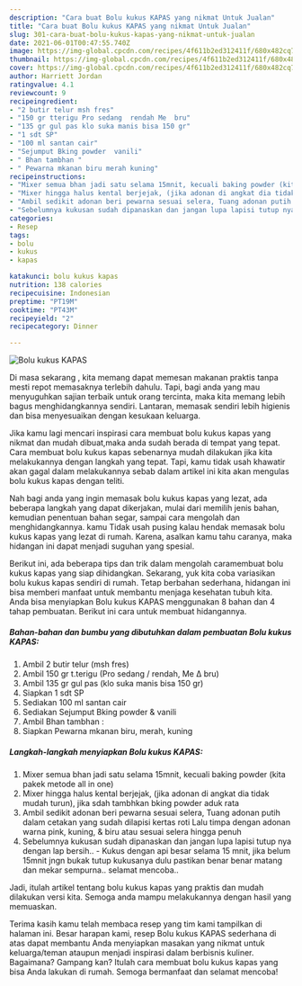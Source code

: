 ```yaml
---
description: "Cara buat Bolu kukus KAPAS yang nikmat Untuk Jualan"
title: "Cara buat Bolu kukus KAPAS yang nikmat Untuk Jualan"
slug: 301-cara-buat-bolu-kukus-kapas-yang-nikmat-untuk-jualan
date: 2021-06-01T00:47:55.740Z
image: https://img-global.cpcdn.com/recipes/4f611b2ed312411f/680x482cq70/bolu-kukus-kapas-foto-resep-utama.jpg
thumbnail: https://img-global.cpcdn.com/recipes/4f611b2ed312411f/680x482cq70/bolu-kukus-kapas-foto-resep-utama.jpg
cover: https://img-global.cpcdn.com/recipes/4f611b2ed312411f/680x482cq70/bolu-kukus-kapas-foto-resep-utama.jpg
author: Harriett Jordan
ratingvalue: 4.1
reviewcount: 9
recipeingredient:
- "2 butir telur msh fres"
- "150 gr tterigu Pro sedang  rendah Me  bru"
- "135 gr gul pas klo suka manis bisa 150 gr"
- "1 sdt SP"
- "100 ml santan cair"
- "Sejumput Bking powder  vanili"
- " Bhan tambhan "
- " Pewarna mkanan biru merah kuning"
recipeinstructions:
- "Mixer semua bhan jadi satu selama 15mnit, kecuali baking powder (kita pakek metode all in one)"
- "Mixer hingga halus kental berjejak, (jika adonan di angkat dia tidak mudah turun), jika sdah tambhkan bking powder aduk rata"
- "Ambil sedikit adonan beri pewarna sesuai selera, Tuang adonan putih dalam cetakan yang sudah dilapisi kertas roti Lalu timpa dengan adonan warna pink, kuning, &amp; biru atau sesuai selera hingga penuh"
- "Sebelumnya kukusan sudah dipanaskan dan jangan lupa lapisi tutup nya dengan lap bersih..  Kukus dengan api besar selama 15 mnit, jika belum 15mnit jngn bukak tutup kukusanya dulu pastikan benar benar matang dan mekar sempurna.. selamat mencoba.."
categories:
- Resep
tags:
- bolu
- kukus
- kapas

katakunci: bolu kukus kapas 
nutrition: 138 calories
recipecuisine: Indonesian
preptime: "PT19M"
cooktime: "PT43M"
recipeyield: "2"
recipecategory: Dinner

---
```



![Bolu kukus KAPAS](https://img-global.cpcdn.com/recipes/4f611b2ed312411f/680x482cq70/bolu-kukus-kapas-foto-resep-utama.jpg)

Di masa  sekarang , kita memang dapat memesan makanan praktis tanpa mesti repot memasaknya terlebih dahulu. Tapi, bagi anda yang mau menyuguhkan sajian terbaik untuk orang tercinta, maka kita memang lebih bagus menghidangkannya sendiri. Lantaran, memasak sendiri lebih higienis dan bisa menyesuaikan dengan kesukaan keluarga.

Jika kamu lagi mencari inspirasi cara membuat bolu kukus kapas yang nikmat dan mudah dibuat,maka anda sudah berada di tempat yang tepat. Cara membuat bolu kukus kapas  sebenarnya mudah dilakukan jika kita melakukannya dengan langkah yang tepat. Tapi, kamu tidak usah khawatir akan gagal dalam melakukannya 
sebab dalam artikel ini kita akan mengulas bolu kukus kapas dengan teliti.  



Nah bagi anda yang ingin memasak bolu kukus kapas yang lezat, ada beberapa langkah yang dapat dikerjakan, mulai dari memilih jenis bahan, kemudian penentuan bahan segar, sampai cara mengolah dan menghidangkannya. kamu Tidak usah pusing kalau hendak memasak bolu kukus kapas yang lezat di rumah. Karena, asalkan kamu  tahu caranya, maka hidangan ini dapat menjadi suguhan yang spesial.

Berikut ini, ada beberapa tips dan trik dalam mengolah caramembuat bolu kukus kapas yang siap dihidangkan. Sekarang, yuk kita coba variasikan bolu kukus kapas sendiri di rumah. Tetap berbahan sederhana, hidangan ini bisa memberi manfaat untuk membantu menjaga kesehatan tubuh kita. Anda bisa menyiapkan Bolu kukus KAPAS menggunakan 8 bahan dan 4 tahap pembuatan. Berikut ini cara untuk membuat hidangannya.

<!--inarticleads1-->

##### Bahan-bahan dan bumbu yang dibutuhkan dalam pembuatan Bolu kukus KAPAS:

1. Ambil 2 butir telur (msh fres)
1. Ambil 150 gr t.terigu (Pro sedang / rendah, Me ∆ bru)
1. Ambil 135 gr gul pas (klo suka manis bisa 150 gr)
1. Siapkan 1 sdt SP
1. Sediakan 100 ml santan cair
1. Sediakan Sejumput Bking powder &amp; vanili
1. Ambil  Bhan tambhan :
1. Siapkan  Pewarna mkanan biru, merah, kuning




<!--inarticleads2-->

##### Langkah-langkah menyiapkan Bolu kukus KAPAS:

1. Mixer semua bhan jadi satu selama 15mnit, kecuali baking powder (kita pakek metode all in one)
1. Mixer hingga halus kental berjejak, (jika adonan di angkat dia tidak mudah turun), jika sdah tambhkan bking powder aduk rata
1. Ambil sedikit adonan beri pewarna sesuai selera, Tuang adonan putih dalam cetakan yang sudah dilapisi kertas roti Lalu timpa dengan adonan warna pink, kuning, &amp; biru atau sesuai selera hingga penuh
1. Sebelumnya kukusan sudah dipanaskan dan jangan lupa lapisi tutup nya dengan lap bersih..  - Kukus dengan api besar selama 15 mnit, jika belum 15mnit jngn bukak tutup kukusanya dulu pastikan benar benar matang dan mekar sempurna.. selamat mencoba..




Jadi, itulah artikel tentang  bolu kukus kapas  yang praktis dan mudah dilakukan versi kita. Semoga anda mampu melakukannya dengan hasil yang memuaskan. 

Terima kasih kamu telah membaca resep yang tim kami tampilkan di halaman ini. Besar harapan kami, resep  Bolu kukus KAPAS sederhana di atas dapat membantu Anda menyiapkan masakan yang nikmat untuk keluarga/teman ataupun menjadi inspirasi dalam berbisnis kuliner. Bagaimana? Gampang kan? Itulah cara membuat bolu kukus kapas yang bisa Anda lakukan di rumah. Semoga bermanfaat dan selamat mencoba!

